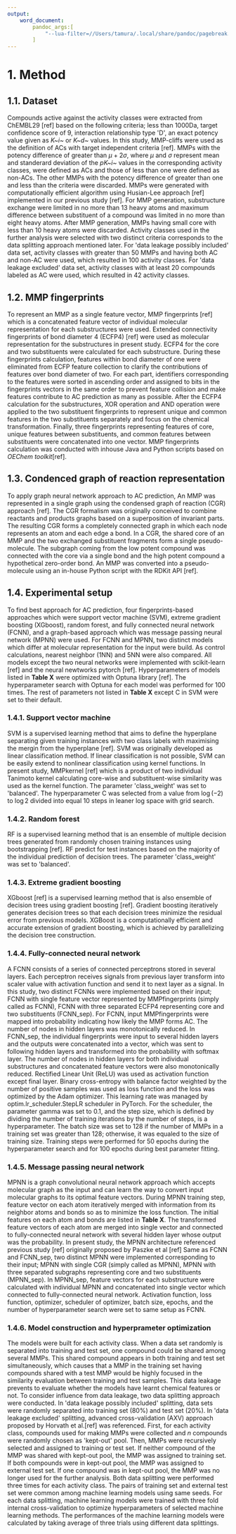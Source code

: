 ```yaml
---
output:
    word_document:
        pandoc_args:[
            "--lua-filter=//Users/tamura/.local/share/pandoc/pagebreak.lua"
        ]
---
```

# 1. Method

## 1.1. Dataset
Compounds active against the activity classes were extracted from ChEMBL29 [ref] based on the following criteria; less than 1000Da, target confidence score of 9, interaction relationship type 'D', an exact potency value given as _K~i~_ or _K~d~_ values. In this study, MMP-cliffs were used as the definition of ACs with target independent criteria [ref]. MMPs with the potency difference of greater than $\mu + 2\sigma$, where $\mu$ and $\sigma$ represent mean and standerard deviation of the _pK~i~_ values in the corresponding activity classes, were defined as ACs and those of less than one were defined as non-ACs. The other MMPs with the potency difference of greater than one and less than the criteria were discarded. MMPs were generated with computationally efficient algorithm using Husian-Lee approach [ref] implemented in our previous study [ref]. For MMP generation, substructure exchange were limited in no more than 13 heavy atoms and maximum difference between substituent of a compound was limited in no more than eight heavy atoms. After MMP generation, MMPs having small core with less than 10 heavy atoms were discarded. Activity classes used in the further analysis were selected with two distinct criteria corresponds to the data splitting approach mentioned later. For 'data leakage possibly included' data set, activity classes with greater than 50 MMPs and having both AC and non-AC were used, which resulted in 100 activity classes. For 'data leakage excluded' data set, activity classes with at least 20 compounds labeled as AC were used, which resulted in 42 activity classes.

## 1.2. MMP fingerprints
To represent an MMP as a single feature vector, MMP fingerprints [ref] which is a concatenated feature vector of individual molecular representation for each substructures were used. Extended connectivity fingerprints of bond diameter 4 (ECFP4) [ref] were used as molecular representation for the substructures in present study. ECFP4 for the core and two substituents were calculated for each substructure. During these fingerprints calculation, features within bond diameter of one were eliminated from ECFP feature collection to clarify the contributions of features over bond diameter of two. For each part, identifiers corresponding to the features were sorted in ascending order and assigned to bits in the fingerprints vectors in the same order to prevent feature collision and make features contribute to AC prediction as many as possible. After the ECFP4 calculation for the substructures, XOR operation and AND operation were applied to the two substituent fingerprints to represent unique and common features in the two substituents separately and focus on the chemical transformation. Finally, three fingerprints representing features of core, unique features between substituents, and common features between substituents were concatenated into one vector. MMP fingerprints calculation was conducted with inhouse Java and Python scripts based on _OEChem toolkit_[ref].

## 1.3. Condenced graph of reaction representation
To apply graph neural network approach to AC prediction, An MMP was represented in a single graph using the condensed graph of reaction (CGR) approach [ref]. The CGR formalism was originally conceived to combine reactants and products graphs based on a superposition of invariant parts. The resulting CGR forms a completely connected graph in which each node represents an atom and each edge a bond. In a CGR, the shared core of an MMP and the two exchanged substituent fragments form a single pseudo-molecule. The subgraph coming from the low potent compound was connected with the core via a single bond and the high potent compound a hypothetical zero-order bond. An MMP was converted into a pseudo-molecule using an in-house Python script with the RDKit API [ref]. 

## 1.4. Experimental setup
To find best approach for AC prediction, four fingerprints-based approaches which were support vector machine (SVM), extreme gradient boosting (XGboost), random forest, and fully connected neural network (FCNN), and a graph-based approach which was message passing neural network (MPNN) were used. For FCNN and MPNN, two distinct models which differ at molecular representation for the input were build. As control calculations, nearest neighbor (1NN) and 5NN were also compared. All models except the two neural networks were implemented with scikit-learn [ref] and the neural newtworks pytorch [ref]. Hyperparameters of models listed in __Table X__ were optimized with Optuna library [ref]. The hyperparameter search with Optuna for each model was performed for 100 times. The rest of parameters not listed in __Table X__ except C in SVM were set to their default. 

### 1.4.1. Support vector machine
SVM is a supervised learning method that aims to define the hyperplane separating given training instances with two class labels with maximising the mergin from the hyperplane [ref]. SVM was originally developed as linear classification method. If linear classification is not possible, SVM can be easily extend to nonlinear classification using kernel functions. In present study, MMPkernel [ref] which is a product of two individual Tanimoto kernel calculating core-wise and substituent-wise similarity was used as the kernel function. The parameter 'class_weight' was set to 'balanced'. The hyperparameter C was selected from a value from $\log{(-2)}$ to $\log{2}$ divided into equal 10 steps in leaner log space with grid search. 

### 1.4.2. Random forest
RF is a supervised learning method that is an ensemble of multiple decision trees generated from randomly chosen training instances using bootstrapping [ref]. RF predict for test instances based on the majority of the individual prediction of decision trees. The parameter 'class_weight' was set to 'balanced'.

### 1.4.3. Extreme gradient boosting
XGboost [ref] is a supervised learning method that is also ensemble of decision trees using gradient boosting [ref]. Gradient boosting iteratively generates decision trees so that each decision trees minimize the residual error from previous models. XGBoost is a computationally efficient and accurate extension of gradient boosting, which is achieved by parallelizing the decision tree construction. 

### 1.4.4. Fully-connected neural network
A FCNN consists of a series of connected perceptrons stored in several layers. Each perceptron receives signals from previous layer transform into scaler value with activation function and send it to next layer as a signal. In this study, two distinct FCNNs were implemented based on their input; FCNN with single feature vector represented by MMPfingerprints (simply called as FCNN), FCNN with three separated ECFP4 representing core and two substituents (FCNN_sep). For FCNN, input MMPfingerprints were mapped into probability indicating how likely the MMP forms AC. The number of nodes in hidden layers was monotonically reduced. In FCNN_sep, the individual fingerprints were input to several hidden layers and the outputs were concatenated into a vector, which was sent to following hidden layers and transformed into the probability with softmax layer. The number of nodes in hidden layers for both individual substructures and concatenated feature vectors were also monotonically reduced. Rectified Linear Unit (ReLU) was used as activation function except final layer. Binary cross-entropy with balance factor weighted by the number of positive samples was used as loss function and the loss was optimized by the Adam optimizer. This learning rate was managed by optim.lr_scheduler.StepLR scheduler in PyTorch. For the scheduler, the parameter gamma was set to 0.1, and the step size, which is defined by dividing the number of training iterations by the number of steps, is a hyperparameter. The batch size was set to 128 if the number of MMPs in a training set was greater than 128; otherwise, it was equaled to the size of training size. Training steps were performed for 50 epochs during the hyperparameter search and for 100 epochs during best parameter fitting. 

### 1.4.5. Message passing neural network
MPNN is a graph convolutional neural network approach which accepts molecular graph as the input and can learn the way to convert input molecular graphs to its optimal feature vectors. During MPNN training step, feature vector on each atom iteratively merged with information from its neighbor atoms and bonds so as to minimize the loss function. The initial features on each atom and bonds are listed in __Table X__. The transformed feature vectors of each atom are merged into single vector and connected to fully-connected neural network with several hidden layer whose output was the probability. In present study, the MPNN architecture referenced previous study [ref] originally proposed by Paszke et al [ref]  Same as FCNN and FCNN_sep, two distinct MPNN were implemented corresponding to their input; MPNN with single CGR (simply called as MPNN), MPNN with three separated subgraphs representing core and two substituents (MPNN_sep). In MPNN_sep, feature vectors for each substructure were calculated with individual MPNN and concatenated into single vector which connected to fully-connected neural network. Activation function, loss function, optimizer, scheduler of optimizer, batch size, epochs, and the number of hyperparameter search were set to same setup as FCNN.     

### 1.4.6. Model construction and hyperprameter optimization
The models were built for each activity class. When a data set randomly is separated into training and test set, one compound could be shared among several MMPs. This shared compound appears in both training and test set simultaneously, which causes that a MMP in the training set having compounds shared with a test MMP would be highly focused in the similarity evaluation between training and test samples. This data leakage prevents to evaluate whether the models have learnt chemical features or not. To consider influence from data leakage, two data splitting approach were conducted. In 'data leakage possibly included' splitting, data sets were randomly separated into training set (80%) and test set (20%). In 'data leakage excluded' splitting, advanced cross-validation (AXV) approach proposed by Horvath et al.[ref] was referenced. First, for each activity class, compounds used for making MMPs were collected and _n_ compounds were randomly chosen as 'kept-out' pool. Then, MMPs were recursively selected and assigned to training or test set. If neither compound of the MMP was shared with kept-out pool, the MMP was assigned to training set. If both compounds were in kept-out pool, the MMP was assigned to external test set. If one compound was in kept-out pool, the MMP was no longer used for the further analysis. Both data splitting were performed three times for each activity class. The pairs of training set and external test set were common among machine learning models using same seeds. For each data splitting, machine learning models were trained with three fold internal cross-validation to optimize hyperparameters of selected machine learning methods. The performances of the machine learning models were calculated by taking average of three trials using different data splittings. 

